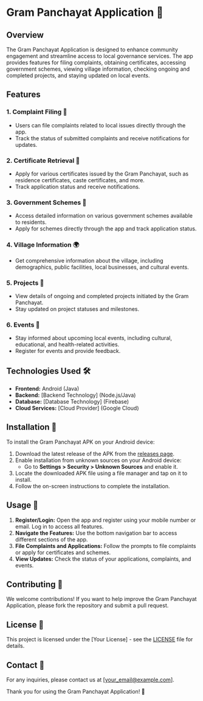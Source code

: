 # Gram Panchayat Application 🌾

## Overview
The Gram Panchayat Application is designed to enhance community engagement and streamline access to local governance services. The app provides features for filing complaints, obtaining certificates, accessing government schemes, viewing village information, checking ongoing and completed projects, and staying updated on local events.

## Features

### 1. Complaint Filing 📝
- Users can file complaints related to local issues directly through the app.
- Track the status of submitted complaints and receive notifications for updates.

### 2. Certificate Retrieval 📄
- Apply for various certificates issued by the Gram Panchayat, such as residence certificates, caste certificates, and more.
- Track application status and receive notifications.

### 3. Government Schemes 💼
- Access detailed information on various government schemes available to residents.
- Apply for schemes directly through the app and track application status.

### 4. Village Information 🌍
- Get comprehensive information about the village, including demographics, public facilities, local businesses, and cultural events.

### 5. Projects 🚧
- View details of ongoing and completed projects initiated by the Gram Panchayat.
- Stay updated on project statuses and milestones.

### 6. Events 🎉
- Stay informed about upcoming local events, including cultural, educational, and health-related activities.
- Register for events and provide feedback.

## Technologies Used 🛠️
- **Frontend:** Android (Java)
- **Backend:** [Backend Technology] (Node.js/Java)
- **Database:** [Database Technology] (Firebase)
- **Cloud Services:** [Cloud Provider] (Google Cloud)

## Installation 📲

To install the Gram Panchayat APK on your Android device:

1. Download the latest release of the APK from the [releases page](URL_TO_RELEASES).
2. Enable installation from unknown sources on your Android device:
   - Go to **Settings > Security > Unknown Sources** and enable it.
3. Locate the downloaded APK file using a file manager and tap on it to install.
4. Follow the on-screen instructions to complete the installation.

## Usage 🚀

1. **Register/Login:** Open the app and register using your mobile number or email. Log in to access all features.
2. **Navigate the Features:** Use the bottom navigation bar to access different sections of the app.
3. **File Complaints and Applications:** Follow the prompts to file complaints or apply for certificates and schemes.
4. **View Updates:** Check the status of your applications, complaints, and events.

## Contributing 🤝
We welcome contributions! If you want to help improve the Gram Panchayat Application, please fork the repository and submit a pull request.

## License 📝
This project is licensed under the [Your License] - see the [LICENSE](LICENSE) file for details.

## Contact 📧
For any inquiries, please contact us at [your_email@example.com].

Thank you for using the Gram Panchayat Application! 🌟
